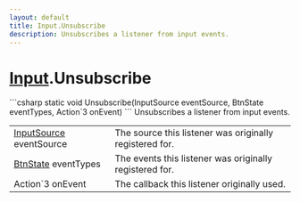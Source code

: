 ```yaml
---
layout: default
title: Input.Unsubscribe
description: Unsubscribes a listener from input events.
---
```

# [Input]({{site.url}}/Pages/StereoKit/Input.html).Unsubscribe

<div class='signature' markdown='1'>
```csharp
static void Unsubscribe(InputSource eventSource, BtnState eventTypes, Action`3 onEvent)
```
Unsubscribes a listener from input events.
</div>

|  |  |
|--|--|
|[InputSource]({{site.url}}/Pages/StereoKit/InputSource.html) eventSource|The source this listener was originally             registered for.|
|[BtnState]({{site.url}}/Pages/StereoKit/BtnState.html) eventTypes|The events this listener was originally             registered for.|
|Action`3 onEvent|The callback this listener originally used.|




